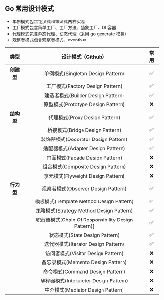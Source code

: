 ## Go 常用设计模式

- 单例模式包含饿汉式和懒汉式两种实现
- 工厂模式包含简单工厂、工厂方法、抽象工厂、DI 容器
- 代理模式包含静态代理、动态代理（采用 go generate 模拟）
- 观察者模式包含观察者模式、eventbus

|  **类型**  |               **设计模式（Github）**                | **常用** |
| :--------: | :-------------------------------------------------: | :------: |
| **创建型** |         单例模式(Singleton Design Pattern)          |    ✅     |
|            |          工厂模式(Factory Design Pattern)           |    ✅     |
|            |         建造者模式(Builder Design Pattern)          |    ✅     |
|            |         原型模式(Prototype Design Pattern)          |    ❌     |
| **结构型** |           代理模式(Proxy Design Pattern)            |    ✅     |
|            |           桥接模式(Bridge Design Pattern)           |    ✅     |
|            |        装饰器模式(Decorator Design Pattern)         |    ✅     |
|            |         适配器模式(Adapter Design Pattern)          |    ✅     |
|            |           门面模式(Facade Design Pattern)           |    ❌     |
|            |         组合模式(Composite Design Pattern)          |    ❌     |
|            |         享元模式(Flyweight Design Pattern)          |    ❌     |
| **行为型** |         观察者模式(Observer Design Pattern)         |    ✅     |
|            |      模板模式(Template Method Design Pattern)       |    ✅     |
|            |      策略模式(Strategy Method Design Pattern)       |    ✅     |
|            | 职责链模式(Chain Of Responsibility Design Pattern)] |    ✅     |
|            |           状态模式(State Design Pattern)            |    ✅     |
|            |         迭代器模式(Iterator Design Pattern)         |    ✅     |
|            |         访问者模式(Visitor Design Pattern)          |    ❌     |
|            |         备忘录模式(Memento Design Pattern)          |    ❌     |
|            |          命令模式(Command Design Pattern)           |    ❌     |
|            |       解释器模式(Interpreter Design Pattern)        |    ❌     |
|            |          中介模式(Mediator Design Pattern)          |    ❌     |